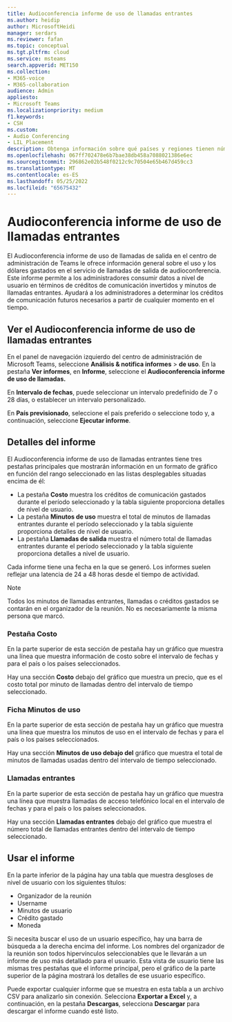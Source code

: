 ```yaml
---
title: Audioconferencia informe de uso de llamadas entrantes
ms.author: heidip
author: MicrosoftHeidi
manager: serdars
ms.reviewer: fafan
ms.topic: conceptual
ms.tgt.pltfrm: cloud
ms.service: msteams
search.appverid: MET150
ms.collection:
- M365-voice
- M365-collaboration
audience: Admin
appliesto:
- Microsoft Teams
ms.localizationpriority: medium
f1.keywords:
- CSH
ms.custom:
- Audio Conferencing
- LIL_Placement
description: Obtenga información sobre qué países y regiones tienen números de conferencias de acceso telefónico local y cómo se asignan automáticamente.
ms.openlocfilehash: 067ff702478e6b7bae38db458a7088021386e6ec
ms.sourcegitcommit: 296862e02b548f0212c9c70504e65b467d459cc3
ms.translationtype: MT
ms.contentlocale: es-ES
ms.lasthandoff: 05/25/2022
ms.locfileid: "65675432"
---
```

# <a name="audio-conferencing-dial-out-usage-report"></a>Audioconferencia informe de uso de llamadas entrantes

El Audioconferencia informe de uso de llamadas de salida en el centro de administración de Teams le ofrece información general sobre el uso y los dólares gastados en el servicio de llamadas de salida de audioconferencia. Este informe permite a los administradores consumir datos a nivel de usuario en términos de créditos de comunicación invertidos y minutos de llamadas entrantes. Ayudará a los administradores a determinar los créditos de comunicación futuros necesarios a partir de cualquier momento en el tiempo.

## <a name="view-the-audio-conferencing-dial-out-usage-report"></a>Ver el Audioconferencia informe de uso de llamadas entrantes

En el panel de navegación izquierdo del centro de administración de Microsoft Teams, seleccione **Análisis & notifica informes** \> **de uso**. En la pestaña **Ver informes**, en **Informe**, seleccione el **Audioconferencia informe de uso de llamadas.**

En **Intervalo de fechas**, puede seleccionar un intervalo predefinido de 7 o 28 días, o establecer un intervalo personalizado.

En **País previsionado**, seleccione el país preferido o seleccione todo y, a continuación, seleccione **Ejecutar informe**.

## <a name="report-details"></a>Detalles del informe

El Audioconferencia informe de uso de llamadas entrantes tiene tres pestañas principales que mostrarán información en un formato de gráfico en función del rango seleccionado en las listas desplegables situadas encima de él:

- La pestaña **Costo** muestra los créditos de comunicación gastados durante el período seleccionado y la tabla siguiente proporciona detalles de nivel de usuario.
- La pestaña **Minutos de uso** muestra el total de minutos de llamadas entrantes durante el período seleccionado y la tabla siguiente proporciona detalles de nivel de usuario.
- La pestaña **Llamadas de salida** muestra el número total de llamadas entrantes durante el período seleccionado y la tabla siguiente proporciona detalles a nivel de usuario.

Cada informe tiene una fecha en la que se generó. Los informes suelen reflejar una latencia de 24 a 48 horas desde el tiempo de actividad.

> [!NOTE]
> Todos los minutos de llamadas entrantes, llamadas o créditos gastados se contarán en el organizador de la reunión. No es necesariamente la misma persona que marcó.

### <a name="cost-tab"></a>Pestaña Costo

En la parte superior de esta sección de pestaña hay un gráfico que muestra una línea que muestra información de costo sobre el intervalo de fechas y para el país o los países seleccionados.

Hay una sección **Costo** debajo del gráfico que muestra un precio, que es el costo total por minuto de llamadas dentro del intervalo de tiempo seleccionado.

### <a name="minutes-of-use-tab"></a>Ficha Minutos de uso

En la parte superior de esta sección de pestaña hay un gráfico que muestra una línea que muestra los minutos de uso en el intervalo de fechas y para el país o los países seleccionados.

Hay una sección **Minutos de uso debajo del** gráfico que muestra el total de minutos de llamadas usadas dentro del intervalo de tiempo seleccionado.

### <a name="dial-out-calls"></a>Llamadas entrantes

En la parte superior de esta sección de pestaña hay un gráfico que muestra una línea que muestra llamadas de acceso telefónico local en el intervalo de fechas y para el país o los países seleccionados.

Hay una sección **Llamadas entrantes** debajo del gráfico que muestra el número total de llamadas entrantes dentro del intervalo de tiempo seleccionado.

## <a name="using-the-report"></a>Usar el informe

En la parte inferior de la página hay una tabla que muestra desgloses de nivel de usuario con los siguientes títulos:

- Organizador de la reunión
- Username
- Minutos de usuario
- Crédito gastado
- Moneda

Si necesita buscar el uso de un usuario específico, hay una barra de búsqueda a la derecha encima del informe. Los nombres del organizador de la reunión son todos hipervínculos seleccionables que le llevarán a un informe de uso más detallado para el usuario. Esta vista de usuario tiene las mismas tres pestañas que el informe principal, pero el gráfico de la parte superior de la página mostrará los detalles de ese usuario específico.

Puede exportar cualquier informe que se muestra en esta tabla a un archivo CSV para analizarlo sin conexión. Selecciona **Exportar a Excel** y, a continuación, en la pestaña **Descargas**, selecciona **Descargar** para descargar el informe cuando esté listo.
